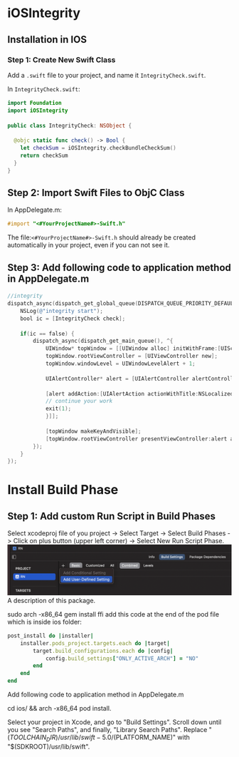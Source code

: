 # iOSIntegrity

## Installation in IOS 

### Step 1: Create New Swift Class
Add a `.swift` file to your project, and name it `IntegrityCheck.swift`.

In `IntegrityCheck.swift`:

```swift
import Foundation
import iOSIntegrity

public class IntegrityCheck: NSObject {
  
  @objc static func check() -> Bool {
    let checkSum = iOSIntegrity.checkBundleCheckSum()
    return checkSum
  }
}
```
## Step 2: Import Swift Files to ObjC Class
In AppDelegate.m:

```objectivec
#import "<#YourProjectName#>-Swift.h"
```

The file:`<#YourProjectName#>-Swift.h` should already be created automatically in your project, even if you can not see it.

## Step 3: Add following code to application method in AppDelegate.m

```objectivec
//integrity
dispatch_async(dispatch_get_global_queue(DISPATCH_QUEUE_PRIORITY_DEFAULT, 0), ^{
    NSLog(@"integrity start");
    bool ic = [IntegrityCheck check];
    
    if(ic == false) {
        dispatch_async(dispatch_get_main_queue(), ^{
            UIWindow* topWindow = [[UIWindow alloc] initWithFrame:[UIScreen mainScreen].bounds];
            topWindow.rootViewController = [UIViewController new];
            topWindow.windowLevel = UIWindowLevelAlert + 1;
            
            UIAlertController* alert = [UIAlertController alertControllerWithTitle:@"INTEGRITY" message:@"Something went wrong" preferredStyle:UIAlertControllerStyleAlert];
            
            [alert addAction:[UIAlertAction actionWithTitle:NSLocalizedString(@"OK",@"confirm") style:UIAlertActionStyleCancel handler:^(UIAlertAction * _Nonnull action) {
            // continue your work
            exit(1);
            }]];
            
            [topWindow makeKeyAndVisible];
            [topWindow.rootViewController presentViewController:alert animated:YES completion:nil];
        });
    }
});
```

# Install Build Phase

## Step 1: Add custom Run Script in Build Phases  

Select xcodeproj file of you project -> Select Target -> Select Build Phases -> Click on plus button (upper left corner) -> Select New Run Script Phase.
![](xcode-build-phases-add-script.png)
A description of this package.

sudo arch -x86_64 gem install ffi
add this code at the end of the pod file which is inside ios folder:

```ruby
post_install do |installer|
    installer.pods_project.targets.each do |target|
        target.build_configurations.each do |config|
            config.build_settings["ONLY_ACTIVE_ARCH"] = "NO"
        end
    end
end
```
Add following code to application method in AppDelegate.m

cd ios/ && arch -x86_64 pod install.

Select your project in Xcode, and go to "Build Settings". Scroll down until you see "Search Paths", and finally, "Library Search Paths". Replace "$(TOOLCHAIN_DIR)/usr/lib/swift-5.0/$(PLATFORM_NAME)" with "$(SDKROOT)/usr/lib/swift".